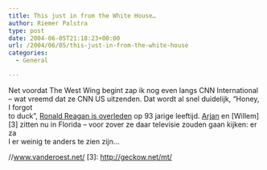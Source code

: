 ```yaml
---
title: This just in from the White House…
author: Riemer Palstra
type: post
date: 2004-06-05T21:18:23+00:00
url: /2004/06/05/this-just-in-from-the-white-house
categories:
  - General

---
```

Net voordat The West Wing begint zap ik nog even langs CNN International &#8211; wat vreemd dat ze CNN US uitzenden. Dat wordt al snel duidelijk, &#8220;Honey, I forgot  
to duck&#8221;, [Ronald Reagan is overleden][1] op 93 jarige leeftijd. [Arjan][2] en [Willem][3] zitten nu in Florida &#8211; voor zover ze daar televisie zouden gaan kijken: er za  
l er weinig te anders te zien zijn&#8230;

 [1]: http://www.cnn.com/2004/ALLPOLITICS/06/05/reagan.health/index.html
 [2]: http:
//www.vanderoest.net/
 [3]: http://geckow.net/mt/